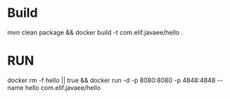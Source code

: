 # Build
mvn clean package && docker build -t com.elif.javaee/hello .

# RUN

docker rm -f hello || true && docker run -d -p 8080:8080 -p 4848:4848 --name hello com.elif.javaee/hello 